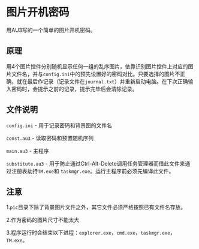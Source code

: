 # 图片开机密码

用AU3写的一个简单的图片开机密码。

## 原理

用4个图片控件分别随机显示任何一组的乱序图片，依靠识别图片控件上对应的图片文件名，并与`config.ini`中的预先设置好的密码对比。只要选择的图片不正确，就在最后作记录（记录文件在`journal.txt`）并重新启动电脑。在下次正确输入密码时，会提示之前的记录，提示完毕后会清除记录。

## 文件说明

`config.ini` - 用于记录密码和背景图的文件名

`const.au3` - 读取密码和预置随机序列

`main.au3` - 主程序

`substitute.au3` - 用于防止通过Ctrl-Alt-Delete调用任务管理器而借此文件来通过注册表劫持`TM.exe`和   `taskmgr.exe`。运行主程序前必须先编译此文件。

## 注意

1.`pic`目录下除了背景图片文件之外，其它文件必须严格按照已有文件名存放。

2.作为密码的图片尺寸不能太大

3.程序运行时会结束以下进程：`explorer.exe`，`cmd.exe`，`taskmgr.exe`，`TM.exe`。